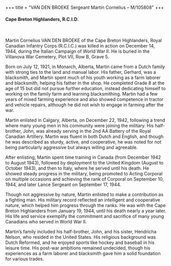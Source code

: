 +++
title = "VAN DEN BROEKE Sergeant Martin Cornelius – M/105808"
+++

#### Cape Breton Highlanders, R.C.I.D.
<br>


Martin Cornelius VAN DEN BROEKE of the Cape Breton Highlanders, Royal Canadian Infantry Corps (R.C.I.C.) was killed in action on December 14, 1944, during the Italian Campaign of World War II. He is buried in the Villanova War Cemetery, Plot VII, Row B, Grave 5.

Born on July 12, 1921, in Monarch, Alberta, Martin came from a Dutch family with strong ties to the land and manual labor. His father, Gerhard, was a blacksmith, and Martin spent much of his youth working as a farm laborer and blacksmith, helping his father in the shop. He completed Grade 8 at the age of 15 but did not pursue further education, instead dedicating himself to working on the family farm and learning blacksmithing. Martin had a few years of mixed farming experience and also showed competence in tractor and vehicle repairs, although he did not wish to engage in farming after the war.

Martin enlisted in Calgary, Alberta, on December 22, 1942, following a trend where many young men in his community were joining the military. His half-brother, John, was already serving in the 2nd AA Battery of the Royal Canadian Artillery. Martin was fluent in both Dutch and English, and though he was described as sturdy, active, and cooperative, he was noted for not being particularly aggressive but always willing and agreeable.

After enlisting, Martin spent time training in Canada (from December 1942 to August 1943), followed by deployment to the United Kingdom (August to October 1943), and then to Italy, where he served until his death. He showed steady progress in the military, being promoted to Acting Corporal on multiple occasions and achieving the rank of Corporal on September 10, 1944, and later Lance Sergeant on September 17, 1944.

Though not aggressive by nature, Martin enlisted to make a contribution as a fighting man. His military record reflected an intelligent and cooperative nature, which helped him progress through the ranks. He was with the Cape Breton Highlanders from January 19, 1944, until his death nearly a year later. His life and service exemplify the commitment and sacrifice of many young Canadians who served in World War II.

Martin’s family included his half-brother, John, and his sister, Hendricha Nelson, who resided in the United States. His religious background was Dutch Reformed, and he enjoyed sports like hockey and baseball in his leisure time. His post-war ambitions remained undecided, though his experiences as a farm laborer and blacksmith gave him a solid foundation for various trades.

